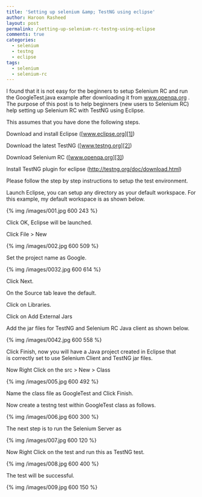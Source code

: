 ```yaml
---
title: 'Setting up selenium &amp; TestNG using eclipse'
author: Haroon Rasheed
layout: post
permalink: /setting-up-selenium-rc-testng-using-eclipse
comments: true
categories:
  - selenium
  - testng
  - eclipse
tags:
  - selenium
  - selenium-rc
---
```

 
I found that it is not easy for the beginners to setup Selenium RC and run the GoogleTest.java example after downloading it from <a href="http://www.openqa.org">www.openqa.org</a> . The purpose of this post is to help beginners (new users to Selenium RC) help setting up Selenium RC with TestNG using Eclipse.

This assumes that you have done the following steps.

Download and install Eclipse ([www.eclipse.org][1])

Download the latest TestNG ([www.testng.org][2])

Download Selenium RC ([www.openqa.org][3])

Install TestNG plugin for eclipse (<http://testng.org/doc/download.html>)

Please follow the step by step instructions to setup the test environment.

<!-- more -->

Launch Eclipse, you can setup any directory as your default workspace. For this example, my default workspace is as shown below.

{% img /images/001.jpg 600 243 %}

Click OK, Eclipse will be launched.

Click File > New

{% img /images/002.jpg 600 509 %}

Set the project name as Google.

{% img /images/0032.jpg 600 614 %}


Click Next.

On the Source tab leave the default.

Click on Libraries.

Click on Add External Jars

Add the jar files for TestNG and Selenium RC Java client as shown below.

{% img /images/0042.jpg 600 558 %}

Click Finish, now you will have a Java project created in Eclipse that is correctly set to use Selenium Client and TestNG jar files.

Now Right Click on the src > New > Class

{% img /images/005.jpg 600 492 %}

Name the class file as GoogleTest and Click Finish.

Now create a testng test within GoogleTest class as follows.

{% img /images/006.jpg 600 300 %}
 

The next step is to run the Selenium Server as

{% img /images/007.jpg 600 120 %}

Now Right Click on the test and run this as TestNG test.

{% img /images/008.jpg 600 400 %}

The test will be successful.

{% img /images/009.jpg 600 150 %}

 [1]: http://www.eclipse.org
 [2]: http://www.testng.org
 [3]: http://www.openqa.org